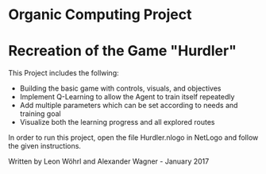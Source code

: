 # Organic Computing Project

# Recreation of the Game "Hurdler"

This Project includes the follwing:
  - Building the basic game with controls, visuals, and objectives
  - Implement Q-Learning to allow the Agent to train itself repeatedly
  - Add multiple parameters which can be set according to needs and training goal
  - Visualize both the learning progress and all explored routes


In order to run this project, open the file Hurdler.nlogo in NetLogo and follow the given instructions.

Written by Leon Wöhrl and Alexander Wagner - January 2017
